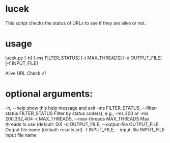# lucek
This script checks the status of URLs to see if they are alive or not.

# usage
lucek.py [-h] [-ms FILTER_STATUS] [-t MAX_THREADS] [-o OUTPUT_FILE] [-f INPUT_FILE]

Alive URL Check v1

# optional arguments:
  -h, --help            show this help message and exit
  -ms FILTER_STATUS, --filter-status FILTER_STATUS
                        Filter by status code(s), e.g., -ms 200 or -ms 200,302,404
  -t MAX_THREADS, --max-threads MAX_THREADS
                        Max threads to use (default: 50)
  -o OUTPUT_FILE, --output-file OUTPUT_FILE
                        Output file name (default: results.txt)
  -f INPUT_FILE, --input-file INPUT_FILE
                        Input file name
